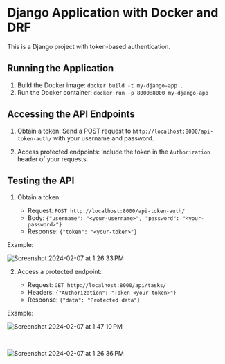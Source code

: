 # Django Application with Docker and DRF

This is a Django project with token-based authentication.

## Running the Application

1. Build the Docker image: `docker build -t my-django-app .`
2. Run the Docker container: `docker run -p 8000:8000 my-django-app`

## Accessing the API Endpoints

1. Obtain a token: Send a POST request to `http://localhost:8000/api-token-auth/` with your username and password.

2. Access protected endpoints: Include the token in the `Authorization` header of your requests.

## Testing the API

1. Obtain a token:

   - Request: `POST http://localhost:8000/api-token-auth/`
   - Body: `{"username": "<your-username>", "password": "<your-password>"}`
   - Response: `{"token": "<your-token>"}`
  
Example:
  
![Screenshot 2024-02-07 at 1 26 33 PM](https://github.com/izzatkarimov/django_task/assets/108251704/879b5098-2d05-42a1-be17-064bd41f8479)

2. Access a protected endpoint:

   - Request: `GET http://localhost:8000/api/tasks/`
   - Headers: `{"Authorization": "Token <your-token>"}`
   - Response: `{"data": "Protected data"}`

Example:

![Screenshot 2024-02-07 at 1 47 10 PM](https://github.com/izzatkarimov/django_task/assets/108251704/8d336726-f987-4fb5-8a2d-abb2722a86d0)

<br>
  
![Screenshot 2024-02-07 at 1 26 36 PM](https://github.com/izzatkarimov/django_task/assets/108251704/849d9130-01f8-4465-b91b-48cdc4b33876)
